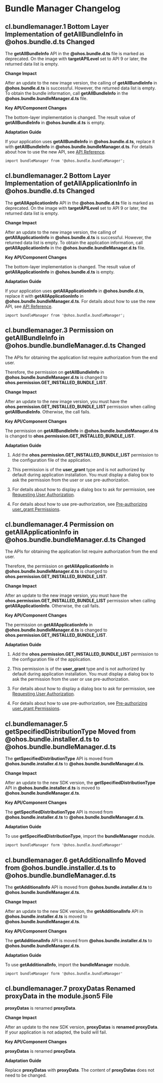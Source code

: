 # Bundle Manager Changelog


## cl.bundlemanager.1 Bottom Layer Implementation of getAllBundleInfo in \@ohos.bundle.d.ts Changed

The **getAllBundleInfo** API in the **\@ohos.bundle.d.ts** file is marked as deprecated. On the image with **targetAPILevel** set to API 9 or later, the returned data list is empty.

**Change Impact**

After an update to the new image version, the calling of **getAllBundleInfo** in **\@ohos.bundle.d.ts** is successful. However, the returned data list is empty. To obtain the bundle information, call **getAllBundleInfo** in the **\@ohos.bundle.bundleManager.d.ts** file.

**Key API/Component Changes**

The bottom-layer implementation is changed. The result value of **getAllBundleInfo** in **\@ohos.bundle.d.ts** is empty.

**Adaptation Guide**

If your application uses **getAllBundleInfo** in **\@ohos.bundle.d.ts**, replace it with **getAllBundleInfo** in **\@ohos.bundle.bundleManager.d.ts**. For details about how to use the new API, see [API Reference](../../../application-dev/reference/apis/js-apis-bundleManager.md#bundlemanagergetallbundleinfo).

```ets
import bundleManager from '@ohos.bundle.bundleManager';
```

## cl.bundlemanager.2 Bottom Layer Implementation of getAllApplicationInfo in \@ohos.bundle.d.ts Changed

The **getAllApplicationInfo** API in the **\@ohos.bundle.d.ts** file is marked as deprecated. On the image with **targetAPILevel** set to API 9 or later, the returned data list is empty.

**Change Impact**

After an update to the new image version, the calling of **getAllApplicationInfo** in **\@ohos.bundle.d.ts** is successful. However, the returned data list is empty. To obtain the application information, call **getAllApplicationInfo** in the **\@ohos.bundle.bundleManager.d.ts** file.

**Key API/Component Changes**

The bottom-layer implementation is changed. The result value of **getAllApplicationInfo** in **\@ohos.bundle.d.ts** is empty.

**Adaptation Guide**

If your application uses **getAllApplicationInfo** in **\@ohos.bundle.d.ts**, replace it with **getAllApplicationInfo** in **\@ohos.bundle.bundleManager.d.ts**. For details about how to use the new API, see [API Reference](../../../application-dev/reference/apis/js-apis-bundleManager.md#bundlemanagergetallapplicationinfo).
```ets
import bundleManager from '@ohos.bundle.bundleManager';
```


## cl.bundlemanager.3 Permission on getAllBundleInfo in \@ohos.bundle.bundleManager.d.ts Changed

The APIs for obtaining the application list require authorization from the end user.

Therefore, the permission on **getAllBundleInfo** in **\@ohos.bundle.bundleManager.d.ts** is changed to **ohos.permission.GET_INSTALLED_BUNDLE_LIST**.

**Change Impact**

After an update to the new image version, you must have the **ohos.permission.GET_INSTALLED_BUNDLE_LIST** permission when calling **getAllBundleInfo**. Otherwise, the call fails.

**Key API/Component Changes**

The permission on **getAllBundleInfo** in **\@ohos.bundle.bundleManager.d.ts** is changed to **ohos.permission.GET_INSTALLED_BUNDLE_LIST**.

**Adaptation Guide**

1. Add the **ohos.permission.GET_INSTALLED_BUNDLE_LIST** permission to the configuration file of the application.

2. This permission is of the **user_grant** type and is not authorized by default during application installation. You must display a dialog box to ask the permission from the user or use pre-authorization.

3. For details about how to display a dialog box to ask for permission, see [Requesting User Authorization](../../../application-dev/security/accesstoken-guidelines.md#requesting-user-authorization).

4. For details about how to use pre-authorization, see [Pre-authorizing user_grant Permissions](../../../application-dev/security/accesstoken-guidelines.md#pre-authorizing-user_grant-permissions).
## cl.bundlemanager.4 Permission on getAllApplicationInfo in \@ohos.bundle.bundleManager.d.ts Changed

The APIs for obtaining the application list require authorization from the end user.

Therefore, the permission on **getAllApplicationInfo** in **\@ohos.bundle.bundleManager.d.ts** is changed to **ohos.permission.GET_INSTALLED_BUNDLE_LIST**.

**Change Impact**

After an update to the new image version, you must have the **ohos.permission.GET_INSTALLED_BUNDLE_LIST** permission when calling **getAllApplicationInfo**. Otherwise, the call fails.

**Key API/Component Changes**

The permission on **getAllApplicationInfo** in **\@ohos.bundle.bundleManager.d.ts** is changed to **ohos.permission.GET_INSTALLED_BUNDLE_LIST**.

**Adaptation Guide**

1. Add the **ohos.permission.GET_INSTALLED_BUNDLE_LIST** permission to the configuration file of the application.

2. This permission is of the **user_grant** type and is not authorized by default during application installation. You must display a dialog box to ask the permission from the user or use pre-authorization.

3. For details about how to display a dialog box to ask for permission, see [Requesting User Authorization](../../../application-dev/security/accesstoken-guidelines.md#requesting-user-authorization).

4. For details about how to use pre-authorization, see [Pre-authorizing user_grant Permissions](../../../application-dev/security/accesstoken-guidelines.md#pre-authorizing-user_grant-permissions).


## cl.bundlemanager.5 getSpecifiedDistributionType Moved from \@ohos.bundle.installer.d.ts to \@ohos.bundle.bundleManager.d.ts

The **getSpecifiedDistributionType** API is moved from **\@ohos.bundle.installer.d.ts** to **\@ohos.bundle.bundleManager.d.ts**.

**Change Impact**

After an update to the new SDK version, the **getSpecifiedDistributionType** API in **\@ohos.bundle.installer.d.ts** is moved to **\@ohos.bundle.bundleManager.d.ts**.

**Key API/Component Changes**

The **getSpecifiedDistributionType** API is moved from **\@ohos.bundle.installer.d.ts** to **\@ohos.bundle.bundleManager.d.ts**.

**Adaptation Guide**

To use **getSpecifiedDistributionType**, import the **bundleManager** module.

```ets
import bundleManager form '@ohos.bundle.bundleManager'
```

## cl.bundlemanager.6 getAdditionalInfo Moved from \@ohos.bundle.installer.d.ts to \@ohos.bundle.bundleManager.d.ts

The **getAdditionalInfo** API is moved from **\@ohos.bundle.installer.d.ts** to **\@ohos.bundle.bundleManager.d.ts**.

**Change Impact**

After an update to the new SDK version, the **getAdditionalInfo** API in **\@ohos.bundle.installer.d.ts** is moved to **\@ohos.bundle.bundleManager.d.ts**.

**Key API/Component Changes**

The **getAdditionalInfo** API is moved from **\@ohos.bundle.installer.d.ts** to **\@ohos.bundle.bundleManager.d.ts**.

**Adaptation Guide**

To use **getAdditionalInfo**, import the **bundleManager** module.

```ets
import bundleManager form '@ohos.bundle.bundleManager'
```

## cl.bundlemanager.7 proxyDatas Renamed proxyData in the module.json5 File

**proxyDatas** is renamed **proxyData**.

**Change Impact**

After an update to the new SDK version, **proxyDatas** is **renamed proxyData**. If your application is not adapted, the build will fail.

**Key API/Component Changes**

**proxyDatas** is renamed **proxyData**.

**Adaptation Guide**

Replace **proxyDatas** with **proxyData**. The content of **proxyDatas** does not need to be changed.

<!--no_check-->